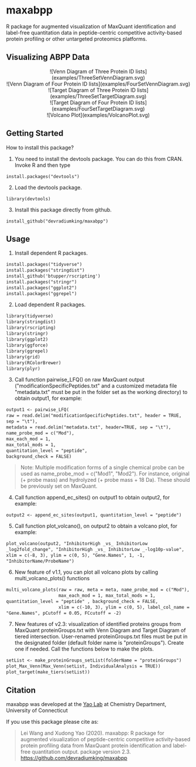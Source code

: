 # maxabpp
R package for augmented visualization of MaxQuant identification and label-free quantitation data in peptide-centric competitive activity-based protein profiling or other untargeted proteomics platforms.

Visualizing ABPP Data
---------------------

<center>
![Venn Diagram of Three Protein ID lists](examples/ThreeSetVennDiagram.svg)
</center>

<center>
![Venn Diagram of Four Protein ID lists](examples/FourSetVennDiagram.svg)
</center>

<center>
![Target Diagram of Three Protein ID lists](examples/ThreeSetTargetDiagram.svg)
</center>

<center>
![Target Diagram of Four Protein ID lists](examples/FourSetTargetDiagram.svg)
</center>

<center>
![Volcano Plot](examples/VolcanoPlot.svg)
</center>

Getting Started
---------------
  
 How to install this package?
 
1. You need to install the devtools package. You can do this from CRAN. Invoke R and then type
 ```{r}
install.packages("devtools")
 ```
2. Load the devtools package.
 ```{r}
library(devtools)
 ```
3. Install this package directly from github.
 ```{r}
install_github("devradiumking/maxabpp")
 ```  
Usage
-----
     
1. Install dependent R packages.
```{r}
install.packages("tidyverse")
install.packages("stringdist")
install_github('btupper/rscripting')
install.packages("stringr")
install.packages("ggplot2")
install.packages("ggrepel")
```  
2. Load dependent R packages.
```{r}
library(tidyverse)
library(stringdist)
library(rscripting)
library(stringr)
library(ggplot2)
library(ggforce)
library(ggrepel)
library(grid)
library(RColorBrewer)
library(plyr)

```  
3. Call function pairwise_LFQ() on raw MaxQuant output ("modificationSpecificPeptides.txt" and a customized metadata file "metadata.txt" must be put in the folder set as the working directory) to obtain output1, for example:
```{r}
output1 <- pairwise_LFQ(
raw = read.delim("modificationSpecificPeptides.txt", header = TRUE, sep = "\t"), 
metadata = read.delim("metadata.txt", header=TRUE, sep = "\t"), 
name_probe_mod = c("Mod"), 
max_each_mod = 1, 
max_total_mods = 1, 
quantitation_level = "peptide", 
background_check = FALSE)
```
>Note: Multiple modification forms of a single chemical probe can be used as name_probe_mod = c("Mod1", "Mod2"). 
>For instance, original (+ probe mass) and hydrolyzed (+ probe mass + 18 Da). These should be previously set on MaxQuant.

4. Call function append_ec_sites() on output1 to obtain output2, for example:
```{r}
output2 <- append_ec_sites(output1, quantitation_level = "peptide")
```
5. Call function plot_volcano(), on output2 to obtain a volcano plot, for example:
```{r}
plot_volcano(output2, "InhibitorHigh _vs_ InhibitorLow _log2fold_change", "InhibitorHigh _vs_ InhibitorLow _-log10p-value", xlim = c(-8, 3), ylim = c(0, 5), "Gene.Names", 1, -1, "InhibitorName/ProbeName")
```
6. New feature of v1.1, you can plot all volcano plots by calling multi_volcano_plots() functions
```{r}
multi_volcano_plots(raw = raw, meta = meta, name_probe_mod = c("Mod"),
                    max_each_mod = 1, max_total_mods = 1, quantitation_level = "peptide" , background_check = FALSE,
                    xlim = c(-10, 3), ylim = c(0, 5), label_col_name = "Gene.Names", pCutoff = 0.05, FCcutoff = -2)
```
7. New features of v2.3: visualization of identified proteins groups from MaxQuant proteinGroups.txt with Venn Diagram and Target Diagram of tiered intersection. User-renamed proteinGroups.txt files must be put in the designated folder (default folder name is "proteinGroups"). Create one if needed. Call the functions below to make the plots.
```{r}
setList <- make_proteinGroups_setList(folderName = "proteinGroups")
plot_Max_Venn(Max_Venn(setList, IndividualAnalysis = TRUE))
plot_target(make_tiers(setList))
```
Citation
--------
  
maxabpp was developed at the [Yao Lab](http://web.uconn.edu/yaogroup/index.html) at Chemistry Department, University of Connecticut

If you use this package please cite as:

> Lei Wang and Xudong Yao (2020). maxabpp: R package for augmented visualization of peptide-centric competitive activity-based protein profiling data from MaxQuant protein identification and label-free quantitation output. 
> package version 2.3. https://github.com/devradiumking/maxabpp

